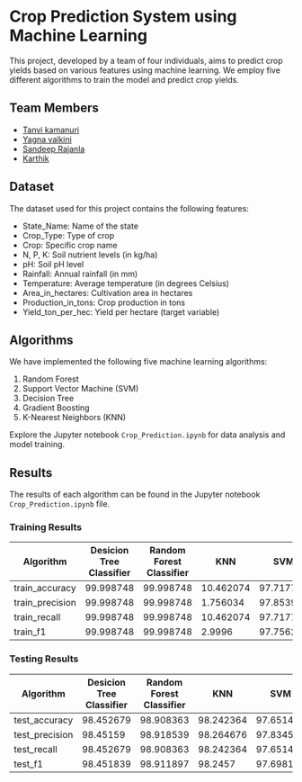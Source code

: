 # Crop Prediction System using Machine Learning

This project, developed by a team of four individuals, aims to predict crop yields based on various features using machine learning. We employ five different algorithms to train the model and predict crop yields.

## Team Members

- [Tanvi kamanuri](https://www.linkedin.com/in/kamanuri-tanvi-35759a25b/)
- [Yagna valkini](https://www.linkedin.com/in/yagna-valkini-suryadevara-b1929b217/)
- [Sandeep Rajanla](https://www.linkedin.com/in/rvssm-sandeep/)
- [Karthik](https://www.linkedin.com/in/karthik117a635/)

## Dataset

The dataset used for this project contains the following features:

- State_Name: Name of the state
- Crop_Type: Type of crop
- Crop: Specific crop name
- N, P, K: Soil nutrient levels (in kg/ha)
- pH: Soil pH level
- Rainfall: Annual rainfall (in mm)
- Temperature: Average temperature (in degrees Celsius)
- Area_in_hectares: Cultivation area in hectares
- Production_in_tons: Crop production in tons
- Yield_ton_per_hec: Yield per hectare (target variable)

## Algorithms

We have implemented the following five machine learning algorithms:

1. Random Forest
2. Support Vector Machine (SVM)
3. Decision Tree
4. Gradient Boosting
5. K-Nearest Neighbors (KNN)

Explore the Jupyter notebook `Crop_Prediction.ipynb` for data analysis and model training.

## Results

The results of each algorithm can be found in the Jupyter notebook `Crop_Prediction.ipynb` file.

### Training Results
|Algorithm |	Desicion Tree Classifier |	Random Forest Classifier |	KNN |	SVM |	XGB |
| --------- | ------------------------ | -------------------------- | --- | --- | --- |
|train_accuracy|	99.998748|	99.998748|	10.462074|	97.717798|	99.372801|
|train_precision|	99.998748|	99.998748|	1.756034|	97.853954|	99.3849|
train_recall|	99.998748|	99.998748|	10.462074|	97.717798|	99.372801|
train_f1|	99.998748|	99.998748|	2.9996|	97.756293|	99.37602|

### Testing Results 
| Algorithm |	Desicion Tree Classifier |	Random Forest Classifier	| KNN |	SVM	| XGB |
| --------- | ------------------------ | -------------------------- | --- | --- | --- |
test_accuracy |	98.452679 |	98.908363 |	98.242364 |	97.651477 |	98.863295 |
test_precision |	98.45159 |	98.918539 |	98.264676 |	97.834533 |	98.875949 |
test_recall |	98.452679 |	98.908363 |	98.242364 |	97.651477 |	98.863295 |
test_f1 |	98.451839 |	98.911897 |	98.2457 |	97.698144 |	98.867799 |
